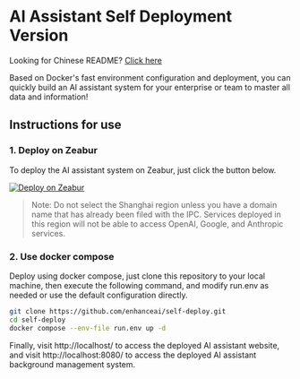 # AI Assistant Self Deployment Version

Looking for Chinese README? [Click here](./README.md)

Based on Docker's fast environment configuration and deployment, you can quickly build an AI assistant system for your enterprise or team to master all data and information!

## Instructions for use

### 1. Deploy on Zeabur

To deploy the AI assistant system on Zeabur, just click the button below.

[![Deploy on Zeabur](https://zeabur.com/button.svg)](https://zeabur.com/templates/3HCGYO?referralCode=jctaoo)

> Note: Do not select the Shanghai region unless you have a domain name that has already been filed with the IPC. Services deployed in this region will not be able to access OpenAI, Google, and Anthropic services.

### 2. Use docker compose

Deploy using docker compose, just clone this repository to your local machine, then execute the following command, and modify run.env as needed or use the default configuration directly.

```bash
git clone https://github.com/enhanceai/self-deploy.git
cd self-deploy
docker compose --env-file run.env up -d
```

Finally, visit http://localhost/ to access the deployed AI assistant website, and visit http://localhost:8080/ to access the deployed AI assistant background management system.
